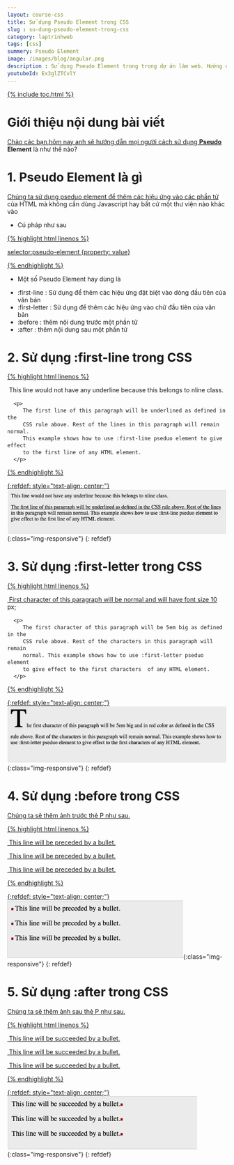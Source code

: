```yaml
---
layout: course-css
title: Sử dụng Pseudo Element trong CSS
slug : su-dung-pseudo-element-trong-css
category: laptrinhweb
tags: [css]
summery: Pseudo Element 
image: /images/blog/angular.png
description : Sử dụng Pseudo Element trong trong dự án làm web. Hướng dẫn Sử dụng Pseudo Element trong CSS vào dự án web. 
youtubeId: Ex3glZTCvlY
---
```


{% include toc.html %}

# **Giới thiệu nội dung bài viết**

Chào các bạn,hôm nay anh sẽ hướng dẫn mọi người cách sử dụng <b>Pseudo Element</b> là như thế nào?


# **1. Pseudo Element là gì**

Chúng ta sử dụng pseduo element để thêm các hiệu ứng vào các phần tử của HTML mà không cần dùng Javascript hay bất cứ một thư viện nào khác vào

- Cú pháp như sau

{% highlight html linenos %}

selector:pseudo-element {property: value}

{% endhighlight %}

- Một số Pseudo Element hay dùng là 

+ :first-line : Sử dụng để thêm các hiệu ứng đặt biệt vào dòng đầu tiên của văn bản 
+ :first-letter : Sử dụng để thêm các hiệu ứng vào chữ đầu tiên của văn bản
+ :before   : thêm nội dung trước một phần tử
+ :after    : thêm nội dung sau một phần tử

# **2. Sử dụng :first-line trong CSS**

{% highlight html linenos %}

<html>
   <head>
      <style type = "text/css">
         p:first-line { text-decoration: underline; }
         p.noline:first-line { text-decoration: none; }
      </style>
   </head>

   <body>
      <p class = "noline">
         This line would not have any underline because this belongs to nline class.
      </p>
      
      <p>
         The first line of this paragraph will be underlined as defined in the 
         CSS rule above. Rest of the lines in this paragraph will remain normal. 
         This example shows how to use :first-line pseduo element to give effect 
         to the first line of any HTML element.
      </p>
   </body>
</html>

{% endhighlight %}

{:refdef: style="text-align: center;"}
![pseudo-firstline](/images/post/css/pseudo-firstline.png){:class="img-responsive"}
{: refdef}

# **3. Sử dụng :first-letter trong CSS**

{% highlight html linenos %}

<html>
   <head>
      <style type = "text/css">
         p:first-letter { font-size: 5em; }
         p.normal:first-letter { font-size: 10px; }
      </style>
   </head>

   <body>
      <p class = "normal">
         First character of this paragraph will be normal and will have font size 10 px;
      </p>
      
      <p>
         The first character of this paragraph will be 5em big as defined in the 
         CSS rule above. Rest of the characters in this paragraph will remain 
         normal. This example shows how to use :first-letter pseduo element 
         to give effect to the first characters  of any HTML element.
      </p>
   </body>
</html>

{% endhighlight %}

{:refdef: style="text-align: center;"}
![pseudo-firstletter](/images/post/css/pseudo-firstletter.png){:class="img-responsive"}
{: refdef}

# **4. Sử dụng :before trong CSS**

Chúng ta sẽ thêm ảnh trước thẻ P như sau.

{% highlight html linenos %}

<html>
   <head>
      <style type = "text/css">
         p:before {
            content: url(/images/bullet.gif)
         }
      </style>
   </head>

   <body>
      <p> This line will be preceded by a bullet.</p>
      <p> This line will be preceded by a bullet.</p>
      <p> This line will be preceded by a bullet.</p>
   </body>
</html>

{% endhighlight %}

{:refdef: style="text-align: center;"}
![pseudo-before](/images/post/css/pseudo-before.png){:class="img-responsive"}
{: refdef}

# **5. Sử dụng :after trong CSS**

Chúng ta sẽ thêm ảnh sau thẻ P như sau.

{% highlight html linenos %}

<html>
   <head>
      <style type = "text/css">
         p:after {
            content: url(/images/bullet.gif)
         }
      </style>
   </head>

   <body>
      <p> This line will be succeeded by a bullet.</p>
      <p> This line will be succeeded by a bullet.</p>
      <p> This line will be succeeded by a bullet.</p>
   </body>
</html>

{% endhighlight %}

{:refdef: style="text-align: center;"}
![pseudo-after](/images/post/css/pseudo-after.png){:class="img-responsive"}
{: refdef}



